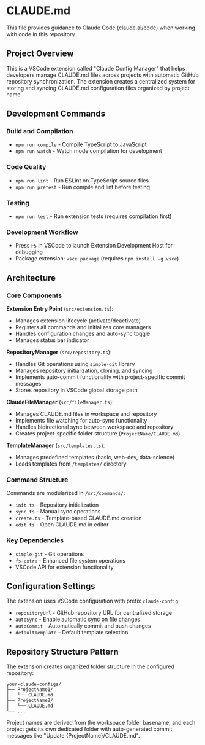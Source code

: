 # CLAUDE.md

This file provides guidance to Claude Code (claude.ai/code) when working with code in this repository.

## Project Overview

This is a VSCode extension called "Claude Config Manager" that helps developers manage CLAUDE.md files across projects with automatic GitHub repository synchronization. The extension creates a centralized system for storing and syncing CLAUDE.md configuration files organized by project name.

## Development Commands

### Build and Compilation
- `npm run compile` - Compile TypeScript to JavaScript
- `npm run watch` - Watch mode compilation for development

### Code Quality
- `npm run lint` - Run ESLint on TypeScript source files
- `npm run pretest` - Run compile and lint before testing

### Testing
- `npm run test` - Run extension tests (requires compilation first)

### Development Workflow
- Press `F5` in VSCode to launch Extension Development Host for debugging
- Package extension: `vsce package` (requires `npm install -g vsce`)

## Architecture

### Core Components

**Extension Entry Point** (`src/extension.ts`):
- Manages extension lifecycle (activate/deactivate)
- Registers all commands and initializes core managers
- Handles configuration changes and auto-sync toggle
- Manages status bar indicator

**RepositoryManager** (`src/repository.ts`):
- Handles Git operations using `simple-git` library
- Manages repository initialization, cloning, and syncing
- Implements auto-commit functionality with project-specific commit messages
- Stores repository in VSCode global storage path

**ClaudeFileManager** (`src/fileManager.ts`):
- Manages CLAUDE.md files in workspace and repository
- Implements file watching for auto-sync functionality
- Handles bidirectional sync between workspace and repository
- Creates project-specific folder structure (`ProjectName/CLAUDE.md`)

**TemplateManager** (`src/templates.ts`):
- Manages predefined templates (basic, web-dev, data-science)
- Loads templates from `/templates/` directory

### Command Structure

Commands are modularized in `/src/commands/`:

- `init.ts` - Repository initialization
- `sync.ts` - Manual sync operations
- `create.ts` - Template-based CLAUDE.md creation
- `edit.ts` - Open CLAUDE.md in editor

### Key Dependencies

- `simple-git` - Git operations
- `fs-extra` - Enhanced file system operations
- VSCode API for extension functionality

## Configuration Settings

The extension uses VSCode configuration with prefix `claude-config`:

- `repositoryUrl` - GitHub repository URL for centralized storage
- `autoSync` - Enable automatic sync on file changes
- `autoCommit` - Automatically commit and push changes
- `defaultTemplate` - Default template selection

## Repository Structure Pattern

The extension creates organized folder structure in the configured repository:

```text
your-claude-configs/
├── ProjectName1/
│   └── CLAUDE.md
├── ProjectName2/
│   └── CLAUDE.md
└── ...
```

Project names are derived from the workspace folder basename, and each project gets its own dedicated folder with auto-generated commit messages like "Update {ProjectName}/CLAUDE.md".
